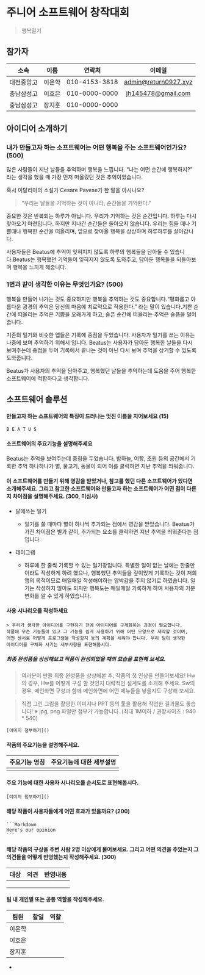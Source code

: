 # 주니어 소프트웨어 창작대회
> 행복일기

## 참가자
|     소속     |  이름  |      연락처     |          이메일          |
|:------------:|:------:|:---------------:|:------------------------:|
|  대전중앙고  | 이은학 |  010-4153-3818  |   admin@return0927.xyz   |
|  충남삼성고  | 이호은 |  010-0000-0000  |    jh145478@gmail.com    |
|  충남삼성고  | 장지훈 |  010-0000-0000  |                          |


## 아이디어 소개하기
### 내가 만들고자 하는 소프트웨어는 어떤 행복을 주는 소프트웨어인가요? (500)

많은 사람들이 지난 날들을 추억하며 행복을 느낍니다. “나는 어떤 순간에 행복하지?” 라는 생각을 했을 때 가장 먼저 떠올랐던 것은 추억이었습니다. 
  
혹시 이탈리아의 소설가 Cesare Pavese가 한 말을 아시나요?
> “우리는 날들을 기억하는 것이 아니라, 순간들을 기억한다.”

중요한 것은 반복되는 하루가 아닙니다. 우리가 기억하는 것은 순간입니다. 하루는 다시 찾아오기 마련입니다. 하지만 지나간 순간들은 돌아오지 않습니다. 우리는 힘들 때나 기쁠때나 행복한 순간을 떠올리며, 앞으로 찾아올 행복을 상상하며 하루하루를 살아갑니다.

사용자들은 Beatus에 추억이 잊혀지지 않도록 하루의 행복들을 담아둘 수 있습니다.Beatus는 행복했던 기억들이 잊혀지지 않도록 도와주고, 담아둔 행복들을 되돌아보며 행복을 느끼게 해줍니다.

### 1번과 같이 생각한 이유는 무엇인가요? (500)

행복을 만들어 나가는 것도 중요하지만 행복을 추억하는 것도 중요합니다.“평화롭고 아름다운 광경의 추억은 당신의 마음에 치료약으로 작용한다.” 라는 말이 있습니다.기쁜 순간에 떠올리는 추억은 기쁨을 오래가게 하고, 슬픈 순간에 떠올리는 추억은 슬픔을 덜어줍니다.

기존의 일기와 비슷한 앱들은 기록에 중점을 두었습니다. 사용자가 일기를 쓰는 이유는 나중에 보며 추억하기 위해서 입니다. Beatus는 사용자가 담아둔 행복한 날들을 다시 보여주는데 중점을 두어 기록에서 끝나는 것이 아닌 다시 보며 추억을 상기할 수 있도록 도와줍니다.

Beatus가 사용자의 추억을 담아주고, 행복했던 날들을 추억하는데 도움을 주어 행복한 소프트웨어에 적합하다고 생각합니다.

## 소프트웨어 솔루션
#### 만들고자 하는 소프트웨어의 특징이 드러나는 멋진 이름을 지어보세요 (15)

`B E A T U S`

#### 소프트웨어의 주요기능을 설명해주세요

Beatus는 추억을 보여주는데 중점을 두었습니다. 밤하늘, 어항, 초원 등의 공간에서 기록한 추억 하나하나가 별, 물고기, 동물이 되어 이를 클릭하면 지난 추억을 띄워줍니다.

#### 이 소프트웨어를 만들기 위해 영감을 받았거나, 참고를 했던 다른 소프트웨어가 있다면 소개해주세요. 그리고 참고한 소프트웨어와 만들고자 하는 소프트웨어가 어떤 점이 다른지 차이점을 설명해주세요. (300, 미심사)

- 달에쓰는 일기
    - 일기를 쓸 때마다 별이 하나씩 추가되는 점에서 영감을 받았습니다. Beatus가 가진 차이점은 별과 같이, 추가되는 요소를 클릭하면 지난 추억을 띄워준다는 점 입니다.

- 데이그램
    - 하루에 한 줄씩 기록할 수 있는 일기장입니다. 특별한 일이 없는 날에는 한줄만이라도 작성하게 하려 했으나, 행복했던 추억들을 깊이있게 기록하는 것이 저희 앱의 목적이므로 매일매일 작성해야하는 압박감을 주지 않기로 하였습니다. 일기는 작성하지 않아도 되지만 행복도는 매일매일 기록하게 하여 사용자의 기분 변화를 알 수 있게 하였습니다.

#### 사용 시나리오를 작성하세요
    > 우리가 생각한 아이디어를 구현하기 전에 아이디어를 구체화하는 과정이 필요합니다.
    작품에 무슨 기능들이 있고 그 기능을 쉽게 사용하기 위해 어떤 모양으로 제작할 것이며,
    어떤 센서로 어떻게 프로그램을 작성할지 등의 계획을 세워야 합니다. 우리 팀이 생각한
    아이디어를 구체화 시키는 세부사항을 표현해봅시다.

##### 최종 완성품을 상상해보고 작품이 완성되었을 때의 모습을 표현해 보세요.
    
> 여러분이 만들 최종 완성품을 상상해본 후, 작품의 첫 인상을 만들어보세요!
Hw의 경우, Hw를 어떻게 구성 할 것인지 대략적인 설계도를 소개해 주세요.
Sw의 경우, 메인화면 구성과 함께 메인화면에 어떤 메뉴들을 넣을지도 구상해 보세요.

> 직접 그린 그림을 촬영한 이미지나  PPT 등의 툴을 활용해 작업한 결과물도 좋습니다!
※ jpg, png 파일만 첨부가 가능합니다. (최대 1M이하 / 권장사이즈 : 940 * 540)

```[이미지 첨부하기]()```

#### 작품의 주요기능을 설명해주세요.
    
| 주요기능 명칭 |            주요기능에 대한 세부설명            |
|:-------------:|:----------------------------------------------:|
|               |                                                |
    
#### 주요 기능에 대한 사용자 시나리오를 순서도로 표현해봅시다.

```[이미지 첨부하기]()```
    
    
#### 해당 작품이 사용자들에게 어떤 효과가 있을까요? (200)

    ```Markdown
    Here's our opinion
    ```

#### 해당 작품의 구상을 주변 사람 2명 이상에게 물어보세요. 그리고 어떤 의견을 주었는지 그 의견들을 어떻게 반영했는지 작성해주세요. (300)
    
|    대상    |        의견        |        반영내용        |
|:----------:|:------------------:|:----------------------:|
|            |                    |                        |
|            |                    |                        |
|            |                    |                        |
    
    
#### 팀 내 개인별 또는 공통 역할을 작성해주세요.

|   팀원   |              할일              |       역할       |
|:--------:|:------------------------------:|:----------------:|
|  이은학  |                                |                  |
|  이호은  |                                |                  |
|  장지훈  |                                |                  |

- 